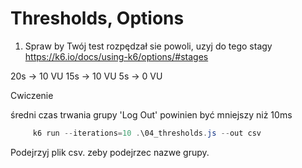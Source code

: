# Thresholds, Options



1. Spraw by Twój test rozpędzał sie powoli, uzyj do tego stagy https://k6.io/docs/using-k6/options/#stages

20s -> 10 VU
15s -> 10 VU
5s -> 0 VU

Cwiczenie

średni czas trwania grupy 'Log Out' powinien być mniejszy niż 10ms 

```powershell
     k6 run --iterations=10 .\04_thresholds.js --out csv
```

Podejrzyj plik csv. zeby podejrzec nazwe grupy.